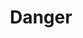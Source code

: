 ---
title: Danger
tags: ["danger", "warning", "caution", "hazard", "alert"]
icon: danger
svg: '<svg xmlns="http://www.w3.org/2000/svg" width="24" height="24" fill="none" viewBox="0 0 24 24" stroke-width="1.5" stroke-linecap="round" stroke-linejoin="round" stroke="currentColor"><path d="M12 19v-.5M12 5v10"/></svg>'
---
